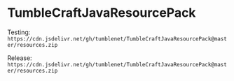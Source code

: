 # TumbleCraftJavaResourcePack

Testing: `https://cdn.jsdelivr.net/gh/tumblenet/TumbleCraftJavaResourcePack@master/resources.zip`

Release: `https://cdn.jsdelivr.net/gh/tumblenet/TumbleCraftJavaResourcePack@master/resources.zip`
